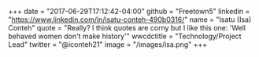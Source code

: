 +++
date = "2017-06-29T17:12:42-04:00"
github = "Freetown5"
linkedin = "https://www.linkedin.com/in/isatu-conteh-490b0316/"
name = "Isatu (Isa) Conteh"
quote = "Really? I think quotes are corny but I like this one: 'Well behaved women don't make history'"
wwcdctitle = "Technology/Project Lead"
twitter = "@iconteh21"
image = "/images/isa.png"
+++